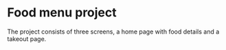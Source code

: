 # Food menu project
The project consists of three screens, a home page with food details and a takeout page. 

